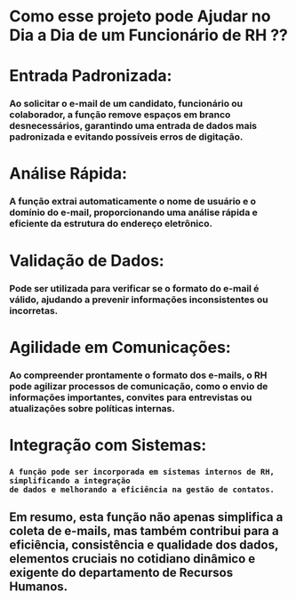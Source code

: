 <h1>Como  esse projeto pode Ajudar no Dia a Dia de um Funcionário de RH ?? </h1>

<h1>Entrada Padronizada:</h1>

<h3> Ao solicitar o e-mail de um candidato, funcionário ou colaborador,
    a função remove espaços em branco desnecessários, garantindo uma entrada de dados mais padronizada
    e evitando possíveis erros de digitação.  </h3>

<h1> Análise Rápida:</h1>

<h3>  A função extrai automaticamente o nome de usuário e o domínio do e-mail,
      proporcionando uma análise rápida e eficiente da estrutura do endereço eletrônico.
      
</h3>

<h1> Validação de Dados:</h1>

<h3> 
    Pode ser utilizada para verificar se o 
    formato do e-mail é válido, ajudando a prevenir informações inconsistentes ou incorretas.

   
</h3>

<h1> Agilidade em Comunicações:</h1>

<h3>     Ao compreender prontamente o formato dos e-mails, o RH pode agilizar processos de comunicação, 
    como o envio de informações importantes, convites para entrevistas ou atualizações sobre políticas internas.

  
</h3>

<h1>
    Integração com Sistemas:
</h1>

<h3> 

    A função pode ser incorporada em sistemas internos de RH, simplificando a integração
    de dados e melhorando a eficiência na gestão de contatos.

   

</h3>


<h2> 

Em resumo, esta função não apenas simplifica a coleta de e-mails, mas também 
contribui para a eficiência, consistência e qualidade dos dados, elementos 
cruciais no cotidiano dinâmico e exigente do departamento de Recursos Humanos.</h2>
